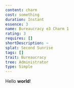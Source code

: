 ```yaml
---
content: charm
cost: something
duration: Instant
essence: 3
name: Bureaucracy e3 Charm 1
rating: 3
requires: []
shortDescription: ~
splat: Second Sunrise
tags: []
trait: Bureaucracy
tree: Administrator
type: Simple
---
```


Hello **world**!

